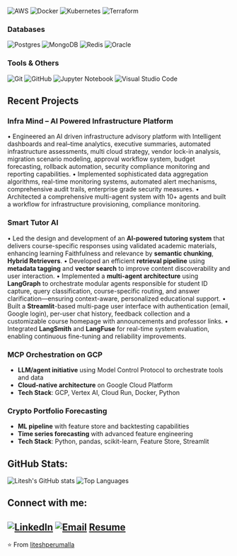 ![AWS](https://img.shields.io/badge/AWS-%23FF9900.svg?style=for-the-badge&logo=amazon-aws&logoColor=white) ![Docker](https://img.shields.io/badge/docker-%230db7ed.svg?style=for-the-badge&logo=docker&logoColor=white) ![Kubernetes](https://img.shields.io/badge/kubernetes-%23326ce5.svg?style=for-the-badge&logo=kubernetes&logoColor=white) ![Terraform](https://img.shields.io/badge/terraform-%235835CC.svg?style=for-the-badge&logo=terraform&logoColor=white)
### Databases
![Postgres](https://img.shields.io/badge/postgres-%23316192.svg?style=for-the-badge&logo=postgresql&logoColor=white) ![MongoDB](https://img.shields.io/badge/MongoDB-%234ea94b.svg?style=for-the-badge&logo=mongodb&logoColor=white) ![Redis](https://img.shields.io/badge/redis-%23DD0031.svg?style=for-the-badge&logo=redis&logoColor=white) ![Oracle](https://img.shields.io/badge/Oracle-F80000?style=for-the-badge&logo=oracle&logoColor=white)
### Tools & Others
![Git](https://img.shields.io/badge/git-%23F05033.svg?style=for-the-badge&logo=git&logoColor=white) ![GitHub](https://img.shields.io/badge/github-%23121011.svg?style=for-the-badge&logo=github&logoColor=white) ![Jupyter Notebook](https://img.shields.io/badge/jupyter-%23FA0F00.svg?style=for-the-badge&logo=jupyter&logoColor=white) ![Visual Studio Code](https://img.shields.io/badge/Visual%20Studio%20Code-0078d4.svg?style=for-the-badge&logo=visual-studio-code&logoColor=white)
## Recent Projects
### Infra Mind – AI Powered Infrastructure Platform
• Engineered an AI driven infrastructure advisory platform with Intelligent dashboards and real–time analytics, executive summaries, automated infrastructure assessments, multi cloud strategy, vendor lock-in analysis, migration scenario modeling, approval workflow system, budget forecasting, rollback automation, security compliance monitoring and reporting capabilities.
• Implemented sophisticated data aggregation algorithms, real-time monitoring systems, automated alert mechanisms, comprehensive audit trails, enterprise grade security measures.
• Architected a comprehensive multi-agent system with 10+ agents and built a workflow for infrastructure provisioning, compliance monitoring.
### Smart Tutor AI
• Led the design and development of an **AI-powered tutoring system** that delivers course-specific responses using validated academic materials, enhancing learning Faithfulness and relevance by **semantic chunking**, **Hybrid Retrievers**.
• Developed an efficient **retrieval pipeline** using **metadata tagging** and **vector search** to improve content discoverability and user interaction.
• Implemented a **multi-agent architecture** using **LangGraph** to orchestrate modular agents responsible for student ID capture, query classification, course-specific routing, and answer clarification—ensuring context-aware, personalized educational support.
• Built a **Streamlit**-based multi-page user interface with authentication (email, Google login), per-user chat history, feedback collection and a customizable course homepage with announcements and professor links.
• Integrated **LangSmith** and **LangFuse** for real-time system evaluation, enabling continuous fine-tuning and reliability improvements.
### MCP Orchestration on GCP
- **LLM/agent initiative** using Model Control Protocol to orchestrate tools and data
- **Cloud-native architecture** on Google Cloud Platform
- **Tech Stack**: GCP, Vertex AI, Cloud Run, Docker, Python
### Crypto Portfolio Forecasting
- **ML pipeline** with feature store and backtesting capabilities
- **Time series forecasting** with advanced feature engineering
- **Tech Stack**: Python, pandas, scikit-learn, Feature Store, Streamlit
## GitHub Stats:
![Litesh's GitHub stats](https://github-readme-stats.vercel.app/api?username=liteshperumalla&show_icons=true&theme=radical) ![Top Languages](https://github-readme-stats.vercel.app/api/top-langs/?username=liteshperumalla&layout=compact&theme=radical)
## Connect with me:
[![LinkedIn](https://img.shields.io/badge/LinkedIn-%230077B5.svg?style=for-the-badge&logo=linkedin&logoColor=white)](https://linkedin.com/in/litesh-perumalla) [![Email](https://img.shields.io/badge/Gmail-D14836?style=for-the-badge&logo=gmail&logoColor=white)](mailto:liteshperumalla@gmail.com) [Resume](https://github.com/liteshperumalla/resume/blob/main/Perumalla%20Litesh_AI%20Developer%20Intern.pdf)
---
⭐️ From [liteshperumalla](https://github.com/liteshperumalla)
